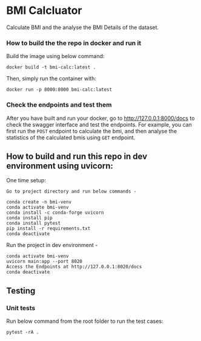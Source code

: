 # BMI Calcluator

Calculate BMI and the analyse the BMI Details of the dataset.


### How to build the the repo in docker and run it

Build the image using below command:

```
docker build -t bmi-calc:latest .
```

Then, simply run the container with:

```
docker run -p 8000:8000 bmi-calc:latest
```

### Check the endpoints and test them

After you have built and run your docker, go to http://127.0.0.1:8000/docs to check the swagger interface and test the endpoints. For example, you can first run the `POST` endpoint to calculate the bmi, and then analyse the statistics of the calculated bmis using `GET` endpoint.


## How to build and run this repo in dev environment using uvicorn:

One time setup:
```
Go to project directory and run below commands -

conda create -n bmi-venv
conda activate bmi-venv
conda install -c conda-forge uvicorn
conda install pip
conda install pytest
pip install -r requirements.txt
conda deactivate
```

Run the project in dev environment -
```
conda activate bmi-venv
uvicorn main:app --port 8020
Access the Endpoints at http://127.0.0.1:8020/docs
conda deactivate
```

## Testing

### Unit tests

Run below command from the root folder to run the test cases:

```
pytest -rA .
```
